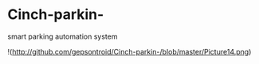 # Cinch-parkin-
smart parking automation system 

!(http://github.com/gepsontroid/Cinch-parkin-/blob/master/Picture14.png)

